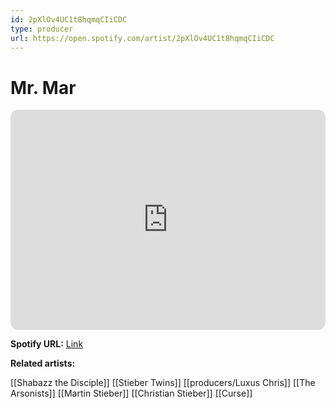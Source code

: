 ```yaml
---
id: 2pXlOv4UC1t8hqmqCIiCDC
type: producer
url: https://open.spotify.com/artist/2pXlOv4UC1t8hqmqCIiCDC
---
```

# Mr. Mar

<iframe style="border-radius:12px" src="https://open.spotify.com/embed/artist/2pXlOv4UC1t8hqmqCIiCDC" width="100%" height="352" frameBorder="0" allowfullscreen="" allow="autoplay; clipboard-write; encrypted-media; fullscreen; picture-in-picture" loading="lazy"></iframe>

**Spotify URL:** [Link](https://open.spotify.com/artist/2pXlOv4UC1t8hqmqCIiCDC)

**Related artists:**

[[Shabazz the Disciple]]
[[Stieber Twins]]
[[producers/Luxus Chris]]
[[The Arsonists]]
[[Martin Stieber]]
[[Christian Stieber]]
[[Curse]]

